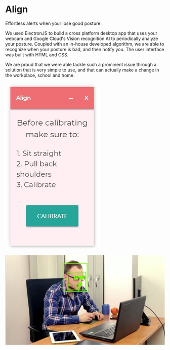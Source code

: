 # Align
Effortless alerts when your lose good posture.

We used ElectronJS to build a cross platform desktop app that uses your webcam and Google Cloud's Vision recognition AI to periodically analyze your posture. Coupled with an in-house developed algorithm, we are able to recognize when your posture is bad, and then notify you. The user interface was built with HTML and CSS.

We are proud that we were able tackle such a prominent issue through a solution that is very simple to use, and that can actually make a change in the workplace, school and home.

![Interface](program.jpg)

![Image Recognition](vision-api.jpg)

